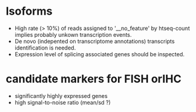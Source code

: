 # Isoforms
- High rate (> 10%) of reads assigned to '__no_feature' by htseq-count implies probably unkown transcription events.  
- De novo (indepented on transcriptome annotations) transcripts identification is needed.   
- Expression level of splicing associated genes should be inspected.   

# candidate markers for FISH orIHC
- significantly highly expressed genes
- high signal-to-noise ratio (mean/sd ?)
